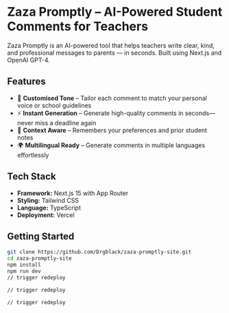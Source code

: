# Zaza Promptly – AI-Powered Student Comments for Teachers

Zaza Promptly is an AI-powered tool that helps teachers write clear, kind, and professional messages to parents — in seconds. Built using Next.js and OpenAI GPT-4.

## Features

- 🎯 **Customised Tone** – Tailor each comment to match your personal voice or school guidelines  
- ⚡ **Instant Generation** – Generate high-quality comments in seconds—never miss a deadline again  
- 🧠 **Context Aware** – Remembers your preferences and prior student notes  
- 🌍 **Multilingual Ready** – Generate comments in multiple languages effortlessly

## Tech Stack

- **Framework:** Next.js 15 with App Router  
- **Styling:** Tailwind CSS  
- **Language:** TypeScript  
- **Deployment:** Vercel  

## Getting Started

```bash
git clone https://github.com/Drgblack/zaza-promptly-site.git
cd zaza-promptly-site
npm install
npm run dev
/ /   t r i g g e r   r e d e p l o y  
 / /   t r i g g e r   r e d e p l o y  
 / /   t r i g g e r   r e d e p l o y  
 